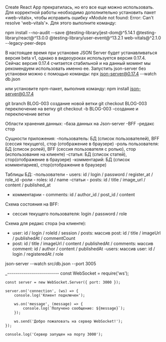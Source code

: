 
 Create React App прекратилась, но его все еще можно использовать. Для корректной работы необходимо дополнительно установить пакет «web-vitals», чтобы исправить ошибку «Module not found: Error: Can't resolve 'web-vitals'». Для этого выполните команду:

npm install --no-audit --save @testing-library/jest-dom@^5.14.1 @testing-library/react@^13.0.0 @testing-library/user-event@^13.2.1 web-vitals@^2.1.0 --legacy-peer-deps

В настоящее время при установке JSON Server будет устанавливаться версия beta v1, однако в видеоуроках используется версия 0.17.4. Сейчас версия 0.17.4 считается стабильной и на данный момент мы рекомендуем использовать именно ее. Запустить json-server без установки можно с помощью команды:
npx json-server@0.17.4 --watch db.json

или установите npm-пакет, выполнив команду:
npm install json-server@0.17.4

git branch BLOG-003  создание новой ветки
git checkout BLOG-003 переключение на ветку
git checkout -b BLOG-003 -создание и переключение ветки

Области хранения данных:
-база данных на Json-server
-BFF
-редакс стор

Сущности приложения:
-пользователь: БД (список пользователей), BFF (сессия текущего), стор (отображение в браузере)
-роль пользователя: БД (список ролей), BFF (сессия пользователя с ролью), стор (использование на клиенте)
-статья: БД (список статей), стор(отображение в браузере)
-комментарий: БД (список комментариев), стор(отображение в браузере)

Таблицы БД:
-пользователи - users: id / login / password / register_at / role_id
-роли - roles: id / name
-статьи - posts: id / title / image_url / content / published_at
- комментарии - comments: id / author_id / post_id / content

Схема состояния на BFF:

- сессия текущего пользователя: login / password / role

Схема для редакс стора (на клиенте):

- user: id / login / roleId / session
/ posts: массив post: id / title / imageUrl / publishedAt / commentCount
- post: id / title / imageUrl / content / publishedAt / comments: массив comment: id / author / content / publishedAt
-users: массив user: id / login / registeredAt / role


json-server --watch src/db.json --port 3005

_--------------------------
    const WebSocket = require('ws');

    const server = new WebSocket.Server({ port: 3000 });

    server.on('connection', (ws) => {
        console.log('Клиент подключен');

        ws.on('message', (message) => {
            console.log(`Получено сообщение: ${message}`);
        });

        ws.send('Добро пожаловать на сервер WebSocket!');
    });

    console.log('Сервер запущен на порту 3000');





